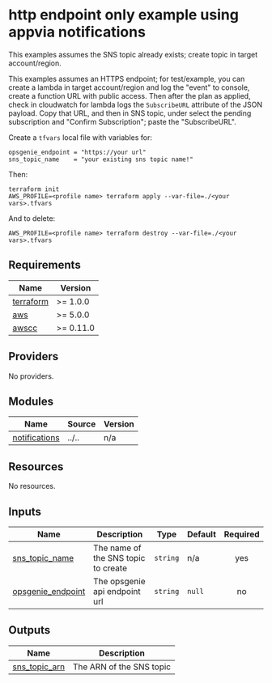 # http endpoint only example using appvia notifications
This examples assumes the SNS topic already exists; create topic in target account/region.

This examples assumes an HTTPS endpoint; for test/example, you can create a lambda in target account/region and log the "event" to console, create a function URL with public access. Then after the plan as applied, check in cloudwatch for lambda logs the `SubscribeURL` attribute of the JSON payload. Copy that URL, and then in SNS topic, under select the pending subscription and "Confirm Subscription"; paste the "SubscribeURL".

Create a `tfvars` local file with variables for:
```
opsgenie_endpoint = "https://your url"
sns_topic_name    = "your existing sns topic name!"
```

Then:
```
terraform init
AWS_PROFILE=<profile name> terraform apply --var-file=./<your vars>.tfvars
```

And to delete:
```
AWS_PROFILE=<profile name> terraform destroy --var-file=./<your vars>.tfvars
```

<!-- BEGIN_TF_DOCS -->
## Requirements

| Name | Version |
|------|---------|
| <a name="requirement_terraform"></a> [terraform](#requirement\_terraform) | >= 1.0.0 |
| <a name="requirement_aws"></a> [aws](#requirement\_aws) | >= 5.0.0 |
| <a name="requirement_awscc"></a> [awscc](#requirement\_awscc) | >= 0.11.0 |

## Providers

No providers.

## Modules

| Name | Source | Version |
|------|--------|---------|
| <a name="module_notifications"></a> [notifications](#module\_notifications) | ../.. | n/a |

## Resources

No resources.

## Inputs

| Name | Description | Type | Default | Required |
|------|-------------|------|---------|:--------:|
| <a name="input_sns_topic_name"></a> [sns\_topic\_name](#input\_sns\_topic\_name) | The name of the SNS topic to create | `string` | n/a | yes |
| <a name="input_opsgenie_endpoint"></a> [opsgenie\_endpoint](#input\_opsgenie\_endpoint) | The opsgenie api endpoint url | `string` | `null` | no |

## Outputs

| Name | Description |
|------|-------------|
| <a name="output_sns_topic_arn"></a> [sns\_topic\_arn](#output\_sns\_topic\_arn) | The ARN of the SNS topic |
<!-- END_TF_DOCS -->
